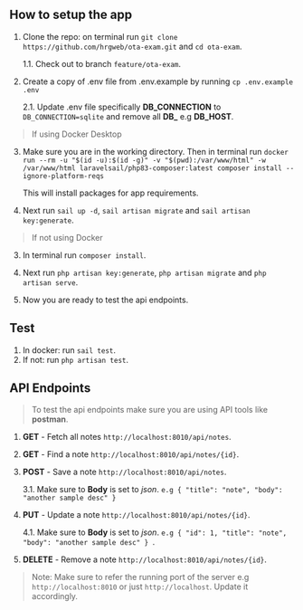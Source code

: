 ## How to setup the app

1. Clone the repo: on terminal run `git clone https://github.com/hrgweb/ota-exam.git` and `cd ota-exam`.

    1.1. Check out to branch `feature/ota-exam`.

2. Create a copy of .env file from .env.example by running `cp .env.example .env`

    2.1. Update .env file specifically **DB_CONNECTION** to `DB_CONNECTION=sqlite` and remove all **DB_** e.g **DB_HOST**.

> If using Docker Desktop

3. Make sure you are in the working directory. Then in terminal run `docker run --rm
    -u "$(id -u):$(id -g)"
    -v "$(pwd):/var/www/html"
    -w /var/www/html
    laravelsail/php83-composer:latest
    composer install --ignore-platform-reqs`

    This will install packages for app requirements.
4. Next run `sail up -d`, `sail artisan migrate` and `sail artisan key:generate`.

> If not using Docker

3. In terminal run `composer install`.
4. Next run `php artisan key:generate`, `php artisan migrate` and `php artisan serve`.

6. Now you are ready to test the api endpoints.


## Test
1. In docker: run `sail test`.
2. If not: run `php artisan test`.

## API Endpoints
> To test the api endpoints make sure you are using API tools like **postman**.
1. **GET** - Fetch all notes `http://localhost:8010/api/notes`.
2. **GET** - Find a note `http://localhost:8010/api/notes/{id}`.
3. **POST** - Save a note `http://localhost:8010/api/notes`.

    3.1. Make sure to **Body** is set to *json*.
    `e.g
        {
            "title": "note",
            "body": "another sample desc"
        }
    `
4. **PUT** - Update a note `http://localhost:8010/api/notes/{id}`.

    4.1. Make sure to **Body** is set to *json*.
    `e.g
        {
            "id": 1,
            "title": "note",
            "body": "another sample desc"
        }
    `.
5. **DELETE** - Remove a note `http://localhost:8010/api/notes/{id}`.

> Note: Make sure to refer the running port of the server e.g `http://localhost:8010` or just `http://localhost`. Update it accordingly.